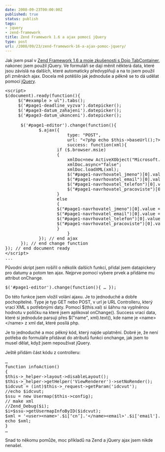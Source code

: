 ```yaml
---
date: 2008-09-23T00:00:00Z
published: true
status: publish
tags:
- jquery
- zend-framework
title: Zend Framework 1.6 a ajax pomocí jQuery
type: post
url: /2008/09/23/zend-framework-16-a-ajax-pomoc-jquery/
---
```


Jak jsem psal v <a href="https://blog.prskavec.net/?p=163">Zend Framework 1.6 a moje zkušenosti s Dojo TabContainer</a>, nakonec jsem použil jQuery. Ve formuláři se dají měnit některá data, které jsou závislá na dalších, které automaticky předvyplňuji a na to jsem použil při změnách ajax. Docela mě potěšilo jak jednoduše a pěkně se to dá udělat pomocí <a href="https://jquery.com/">jQuery</a>.
<pre name='code' class="php">&lt;script&gt;
$(document).ready(function(){
     $("#example &gt; ul").tabs();
     $('#page1-deadline_vyzva').datepicker();
     $('#page3-datum_zahajeni').datepicker();
     $('#page3-datum_ukonceni').datepicker();

      $('#page1-editor').change(function(){
             $.ajax({
                        type: "POST",
                        url: "&lt;?php echo $this-&gt;baseUrl();?&gt;/user/info/idcvut/" + $(this).val(),
                        success: function(xml){
					if ($.browser.msie)
					{
						xmlDoc=new ActiveXObject("Microsoft.XMLDOM");
						xmlDoc.async="false";
						xmlDoc.loadXML(xml);
						$("#page1-navrhovatel_jmeno")[0].value = xmlDoc.getElementsByTagName("name")[0].childNodes[0].nodeValue;
						$("#page1-navrhovatel_email")[0].value = xmlDoc.getElementsByTagName("email")[0].childNodes[0].nodeValue;
						$("#page1-navrhovatel_telefon")[0].value = xmlDoc.getElementsByTagName("phone")[0].childNodes[0].nodeValue;
						$("#page1-navrhovatel_pracoviste")[0].value = xmlDoc.getElementsByTagName("dept")[0].childNodes[0].nodeValue;
					}
					else
					{
					$("#page1-navrhovatel_jmeno")[0].value = $("name", xml).text();
					$("#page1-navrhovatel_email")[0].value = $("email", xml).text();
					$("#page1-navrhovatel_telefon")[0].value = $("phone", xml).text();
					$("#page1-navrhovatel_pracoviste")[0].value = $("dept", xml).text();
					}
                        }
             }); // end ajax
      }); // end change function
}); // end document ready
&lt;/script&gt;
...</pre>
Původní skript jsem rošířil o několik dalších funkcí, přidal jsem datapickery pro datumy a potom ten ajax. Nejprve pomocí vybere prvek a přidáme mu attribut onChange.
<pre name='code' class="javascript">$('#page1-editor').change(function(){ … });</pre>
Do této funkce jsem vložil volání ajaxu. Je to jednoduché a dobře pochopitelné. Type je typ GET nebo POST, v url je URL Controlleru, který vrací XML s potřebnými daty. Pomocí $(this.val) si šáhnu na vyplněnou hodnotu v políčku na které jsem aplikoval onChange(). Success vrací data, které si jednoduše parsuji přes $("name", xml).text(), kde name je &lt;name&gt;&lt;/name&gt; z xml dat, které posílá php.

Je to jednoduché a moc pěkný kód, který najde uplatnění. Dobré je, že není potřeba do formuláře přidávat do atributů funkci onchange, jak jsem to musel dělat, když jsem nepoužívat jQuery.

Ještě přidám část kódu z controlleru:
<pre name='code' class="php">…
function infoAction()
{
$this-&gt;_helper-&gt;layout-&gt;disableLayout();
$this-&gt;_helper-&gt;getHelper('ViewRenderer')-&gt;setNoRender();
$idcvut = (int)$this-&gt;_request-&gt;getParam('idcvut');
//echo $idcvut;
$ssu = new Usermap($this-&gt;config);
// make xml
//Zend_Debug($i);
$i=$ssu-&gt;getUsermapInfoByID($idcvut);
$xml = '&lt;user&gt;&lt;name&gt;'.$i[‘cn’].'&lt;/name&gt;&lt;email&gt;'.$i['email'].'&lt;/email&gt;&lt;phone&gt;'.$i[‘phone’].'&lt;/phone&gt;&lt;dept&gt;'.$i[‘department’].'&lt;/dept&gt;&lt;/user&gt;';
echo $xml;
}
…</pre>
Snad to někomu pomůže, moc příkladů na Zend a jQuery ajax jsem nikde nenašel.
